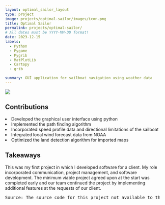 ```yaml
---
layout: optimal_sailor_layout
type: project
image: projects/optimal-sailor/images/icon.png
title: Optimal Sailor
permalink: projects/optimal-sailor/
# All dates must be YYYY-MM-DD format!
date: 2023-12-15
labels:
  - Python
  - Pygame
  - Pygrib
  - MatPlotLib
  - Cartopy
  - grib

summary: GUI application for sailboat navigation using weather data
---
```


<img class="ui image" src="images/poster.png"/>
<h2>
Contributions
</h2>
<li>
Developed the graphical user interface using python
</li>
<li>
Implemented the path finding algorithm
</li>
<li>
Incorporated speed profile data and directional limitations of the sailboat
</li>
<li>
Integrated local wind forecast data from NOAA
</li>
<li>
Optimized the land detection algorithm for imported maps
</li>
<h2>
Takeaways
</h2>
This was my first project in which I developed software for a client. My role incorporated communication, project management, and software development. The minimum viable project agreed upon at the start was completed early and our team continued the project by implementing additional features at the requests of our client.
<pre>Source: The source code for this project not available to the public
<br/>